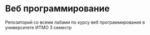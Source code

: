 # Веб программирование
Репозиторий со всеми лабами по курсу веб программирования в университете ИТМО 3 семестр
